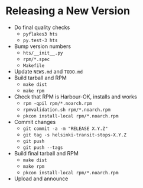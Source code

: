 Releasing a New Version
=======================

 * Do final quality checks
   - `pyflakes3 hts`
   - `py.test-3 hts`
 * Bump version numbers
   - `hts/__init__.py`
   - `rpm/*.spec`
   - `Makefile`
 * Update `NEWS.md` and `TODO.md`
 * Build tarball and RPM
   - `make dist`
   - `make rpm`
 * Check that RPM is Harbour-OK, installs and works
   - `rpm -qpil rpm/*.noarch.rpm`
   - `rpmvalidation.sh rpm/*.noarch.rpm`
   - `pkcon install-local rpm/*.noarch.rpm`
 * Commit changes
   - `git commit -a -m "RELEASE X.Y.Z"`
   - `git tag -s helsinki-transit-stops-X.Y.Z`
   - `git push`
   - `git push --tags`
 * Build final tarball and RPM
   - `make dist`
   - `make rpm`
   - `pkcon install-local rpm/*.noarch.rpm`
 * Upload and announce
